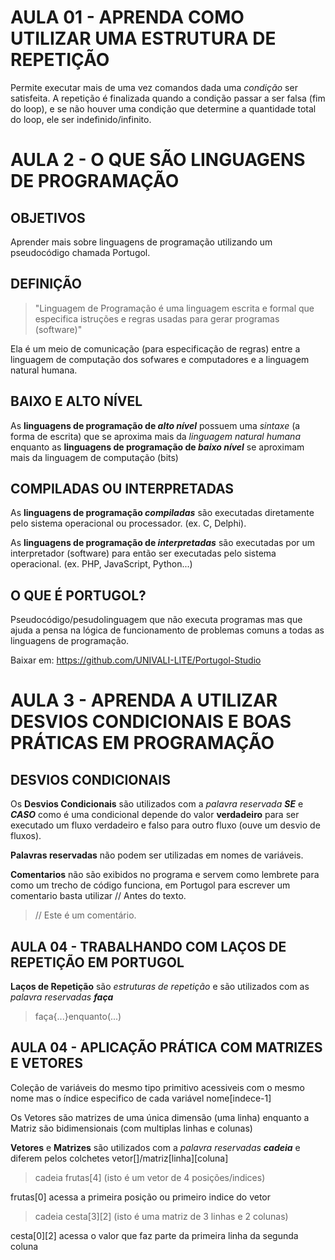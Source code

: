 # AULA 01 - APRENDA COMO UTILIZAR UMA ESTRUTURA DE REPETIÇÃO

Permite executar mais de uma vez comandos dada uma *condição* ser satisfeita. A repetição é finalizada quando a condição passar a ser falsa (fim do loop), e se não houver uma condição que determine a quantidade total do loop, ele ser indefinido/infinito.

# AULA 2 - O QUE SÃO LINGUAGENS DE PROGRAMAÇÃO

## OBJETIVOS

Aprender mais sobre linguagens de programação utilizando um pseudocódigo chamada Portugol.

## DEFINIÇÃO 

> "Linguagem de Programação é uma linguagem escrita e formal que especifica istruções e regras usadas para gerar programas (software)"

Ela é um meio de comunicação (para especificação de regras) entre a linguagem de computação dos sofwares e computadores e a linguagem natural humana.

## BAIXO E ALTO NÍVEL

As **linguagens de programação de *alto nível*** possuem uma *sintaxe* (a forma de escrita) que se aproxima mais da *linguagem natural humana* enquanto as **linguagens de programação de *baixo nível*** se aproximam mais da linguagem de computação (bits)

## COMPILADAS OU INTERPRETADAS

As **linguagens de programação *compiladas*** são executadas diretamente pelo sistema operacional ou processador. (ex. C, Delphi). 

As **linguagens de programação de *interpretadas*** são executadas por um interpretador (software) para então ser executadas pelo sistema operacional. (ex. PHP, JavaScript, Python...)

## O QUE É PORTUGOL?

Pseudocódigo/pesudolinguagem que não executa programas mas que ajuda a pensa na lógica de funcionamento de problemas comuns a todas as linguagens de programação.

Baixar em: https://github.com/UNIVALI-LITE/Portugol-Studio

# AULA 3 - APRENDA A UTILIZAR DESVIOS CONDICIONAIS E BOAS PRÁTICAS EM PROGRAMAÇÃO

## DESVIOS CONDICIONAIS

Os **Desvios Condicionais** são utilizados com a *palavra reservada **SE*** e ***CASO*** como é uma condicional depende do valor **verdadeiro** para ser executado um fluxo verdadeiro e falso para outro fluxo (ouve um desvio de fluxos).

**Palavras reservadas** não podem ser utilizadas em nomes de variáveis.

**Comentarios** não são exibidos no programa e servem como lembrete para como um trecho de código funciona, em Portugol para escrever um comentario basta utilizar // Antes do texto.

> // Este é um comentário.

## AULA 04 - TRABALHANDO COM LAÇOS DE REPETIÇÃO EM PORTUGOL

**Laços de Repetição** são *estruturas de repetição* e são utilizados com as *palavra reservadas **faça***

> faça{...}enquanto(...)

## AULA 04 - APLICAÇÃO PRÁTICA COM MATRIZES E VETORES

Coleção de variáveis do mesmo tipo primitivo acessiveis com o mesmo nome mas o índice especifico de cada variável nome[indece-1]

Os Vetores são matrizes de uma única dimensão (uma linha) enquanto a Matriz são bidimensionais (com multiplas linhas e colunas) 

**Vetores** e **Matrizes** são utilizados com a *palavra reservadas **cadeia*** e diferem pelos colchetes vetor[]/matriz[linha][coluna]

> cadeia frutas[4] (isto é um vetor de 4 posições/indices)

frutas[0] acessa a primeira posição ou primeiro indice do vetor

> cadeia cesta[3][2] (isto é uma matriz de 3 linhas e 2 colunas)

cesta[0][2] acessa o valor que faz parte da primeira linha da segunda coluna